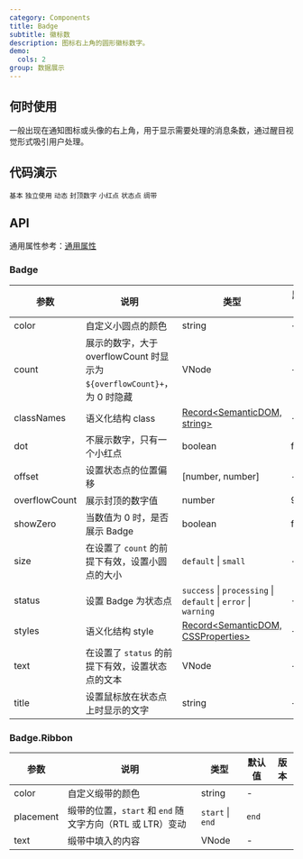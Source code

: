 ```yaml
---
category: Components
title: Badge
subtitle: 徽标数
description: 图标右上角的圆形徽标数字。
demo:
  cols: 2
group: 数据展示
---
```


## 何时使用

一般出现在通知图标或头像的右上角，用于显示需要处理的消息条数，通过醒目视觉形式吸引用户处理。

## 代码演示

<code src="./基本.vue">基本</code>
<code src="./独立使用.vue">独立使用</code>
<code src="./动态.vue">动态</code>
<code src="./封顶数字.vue">封顶数字</code>
<code src="./小红点.vue">小红点</code>
<code src="./状态点.vue">状态点</code>
<code src="./绸带.vue">绸带</code>

## API

通用属性参考：[通用属性](/docs/react/common-props)

### Badge

| 参数 | 说明 | 类型 | 默认值 | 版本 |
| --- | --- | --- | --- | --- |
| color | 自定义小圆点的颜色 | string | - |  |
| count | 展示的数字，大于 overflowCount 时显示为 `${overflowCount}+`，为 0 时隐藏 | VNode | - |  |
| classNames | 语义化结构 class | [Record<SemanticDOM, string>](#semantic-dom) | - | 5.7.0 |
| dot | 不展示数字，只有一个小红点 | boolean | false |  |
| offset | 设置状态点的位置偏移 | \[number, number] | - |  |
| overflowCount | 展示封顶的数字值 | number | 99 |  |
| showZero | 当数值为 0 时，是否展示 Badge | boolean | false |  |
| size | 在设置了 `count` 的前提下有效，设置小圆点的大小 | `default` \| `small` | - | - |
| status | 设置 Badge 为状态点 | `success` \| `processing` \| `default` \| `error` \| `warning` | - |  |
| styles | 语义化结构 style | [Record<SemanticDOM, CSSProperties>](#semantic-dom) | - | 5.7.0 |
| text | 在设置了 `status` 的前提下有效，设置状态点的文本 | VNode | - |  |
| title | 设置鼠标放在状态点上时显示的文字 | string | - |  |

### Badge.Ribbon

| 参数 | 说明 | 类型 | 默认值 | 版本 |
| --- | --- | --- | --- | --- |
| color | 自定义缎带的颜色 | string | - |  |
| placement | 缎带的位置，`start` 和 `end` 随文字方向（RTL 或 LTR）变动 | `start` \| `end` | `end` |  |
| text | 缎带中填入的内容 | VNode | - |  |